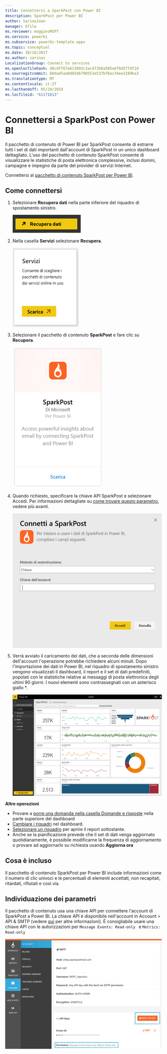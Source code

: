 ```yaml
---
title: Connettersi a SparkPost con Power BI
description: SparkPost per Power BI
author: SarinaJoan
manager: kfile
ms.reviewer: maggiesMSFT
ms.service: powerbi
ms.subservice: powerbi-template-apps
ms.topic: conceptual
ms.date: 10/16/2017
ms.author: sarinas
LocalizationGroup: Connect to services
ms.openlocfilehash: 48cdff67e613093c3ac473b0a505a6f0d57f4f2d
ms.sourcegitcommit: 60dad5aa0d85db790553e537bf8ac34ee3289ba3
ms.translationtype: MT
ms.contentlocale: it-IT
ms.lasthandoff: 05/29/2019
ms.locfileid: "61171613"
---
```

# <a name="connect-to-sparkpost-with-power-bi"></a>Connettersi a SparkPost con Power BI
Il pacchetto di contenuto di Power BI per SparkPost consente di estrarre tutti i set di dati importanti dall'account di SparkPost in un unico dashboard dettagliato. L'uso del pacchetto di contenuto SparkPost consente di visualizzare le statistiche di posta elettronica complessive, inclusi domini, campagne e impegno da parte del provider di servizi Internet.

Connettersi al [pacchetto di contenuto SparkPost per Power BI](https://app.powerbi.com/getdata/services/spark-post).

## <a name="how-to-connect"></a>Come connettersi
1. Selezionare **Recupera dati** nella parte inferiore del riquadro di spostamento sinistro.
   
   ![](media/service-connect-to-sparkpost/getdata.png)
2. Nella casella **Servizi** selezionare **Recupera**.
   
   ![](media/service-connect-to-sparkpost/services.png)
3. Selezionare il pacchetto di contenuto **SparkPost** e fare clic su **Recupera**. 
   
   ![](media/service-connect-to-sparkpost/sparkpost.png)
4. Quando richiesto, specificare la chiave API SparkPost e selezionare Accedi. Per informazioni dettagliate su [come trovare questo parametro](#FindingParams), vedere più avanti.
   
   ![](media/service-connect-to-sparkpost/creds.png)
5. Verrà avviato il caricamento dei dati, che a seconda delle dimensioni dell'account l'operazione potrebbe richiedere alcuni minuti. Dopo l'importazione dei dati in Power BI, nel riquadro di spostamento sinistro vengono visualizzati il dashboard, il report e il set di dati predefiniti, popolati con le statistiche relative ai messaggi di posta elettronica degli ultimi 90 giorni. I nuovi elementi sono contrassegnati con un asterisco giallo \*.
   
   ![](media/service-connect-to-sparkpost/dashboard.png)

**Altre operazioni**

* Provare a [porre una domanda nella casella Domande e risposte](consumer/end-user-q-and-a.md) nella parte superiore del dashboard
* [Cambiare i riquadri](service-dashboard-edit-tile.md) nel dashboard.
* [Selezionare un riquadro](consumer/end-user-tiles.md) per aprire il report sottostante.
* Anche se la pianificazione prevede che il set di dati venga aggiornato quotidianamente, è possibile modificarne la frequenza di aggiornamento o provare ad aggiornarlo su richiesta usando **Aggiorna ora**

## <a name="whats-included"></a>Cosa è incluso
Il pacchetto di contenuto SparkPost per Power BI include informazioni come il numero di clic univoci e le percentuali di elementi accettati, non recapitati, ritardati, rifiutati e così via.

<a name="FindingParams"></a>

## <a name="finding-parameters"></a>Individuazione dei parametri
Il pacchetto di contenuto usa una chiave API per connettere l'account di SparkPost a Power BI. La chiave API è disponibile nell'account in Account \> API & SMTP (vedere [qui](https://support.sparkpost.com/customer/portal/articles/1933377-create-api-keys) per altre informazioni). È consigliabile usare una chiave API con le autorizzazioni per `Message Events: Read-only ` e `Metrics: Read-only`

![](media/service-connect-to-sparkpost/sparkpost1.png)

